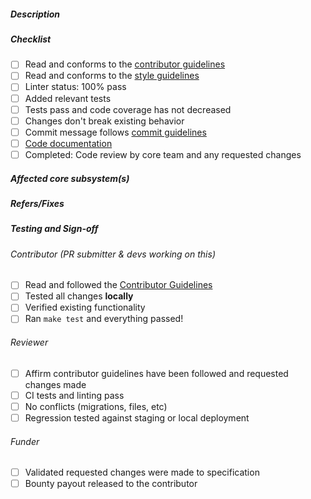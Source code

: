 <!--
  Thank you for your pull request! Please review the requirements below, read through the contributor's guide,
  and ensure your pull request has fulfilled all requirements outlined by the Gitcoin Core team.

  Contributors guide: https://docs.gitcoin.co/mk_contributors/
  
  Please note that deleting or not properly filling those sections below may result in your PR being rejected.
-->

##### Description

<!-- A description of what this PR aims to solve -->

##### Checklist

<!-- For completed items, change [ ] to [x]. -->

- [ ] Read and conforms to the [contributor guidelines](https://docs.gitcoin.co/mk_contributors/)
- [ ] Read and conforms to the [style guidelines](https://docs.gitcoin.co/mk_styleguide/)
- [ ] Linter status: 100% pass
- [ ] Added relevant tests
- [ ] Tests pass and code coverage has not decreased
- [ ] Changes don't break existing behavior
- [ ] Commit message follows [commit guidelines](https://docs.gitcoin.co/mk_contributors/#step-4-commit)
- [ ] [Code documentation](https://docs.gitcoin.co/mk_contributors/#docstrings)
- [ ] Completed: Code review by core team and any requested changes

##### Affected core subsystem(s)

<!-- Provide affected core subsystem(s) (like doc, ui, crypto, etc). -->

##### Refers/Fixes

<!--
  Link to an issue if applicable. For example:
  If your PR fixes an issue  -> Fixes: #102, #103
  If your PR refers an issue -> Refs: #101
-->

##### Testing and Sign-off

<!-- Why should the PR reviewer trust that this change doesn't break anything? How have you tested this change? -->

###### Contributor (PR submitter & devs working on this)

- [ ] Read and followed the [Contributor Guidelines](https://docs.gitcoin.co/mk_contributors/)
- [ ] Tested all changes **locally**
- [ ] Verified existing functionality
- [ ] Ran `make test` and everything passed!

###### Reviewer

- [ ] Affirm contributor guidelines have been followed and requested changes made
- [ ] CI tests and linting pass
- [ ] No conflicts (migrations, files, etc)
- [ ] Regression tested against staging or local deployment

###### Funder

- [ ] Validated requested changes were made to specification
- [ ] Bounty payout released to the contributor

